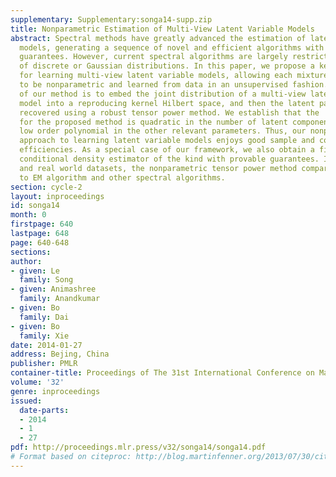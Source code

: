 ```yaml
---
supplementary: Supplementary:songa14-supp.zip
title: Nonparametric Estimation of Multi-View Latent Variable Models
abstract: Spectral methods have greatly advanced the estimation of latent variable
  models, generating a sequence of novel and efficient algorithms with strong theoretical
  guarantees. However, current spectral algorithms are largely restricted to mixtures
  of discrete or Gaussian distributions. In this paper, we propose a kernel method
  for learning multi-view latent variable models, allowing each mixture component
  to be nonparametric and learned from data in an unsupervised fashion. The key idea
  of our method is to embed the joint distribution of a multi-view latent variable
  model into a reproducing kernel Hilbert space, and then the latent parameters are
  recovered using a robust tensor power method. We establish that the  sample complexity
  for the proposed method is quadratic in the number of latent components and is a
  low order polynomial in the other relevant parameters. Thus, our nonparametric tensor
  approach to learning latent variable models enjoys good sample and computational
  efficiencies. As a special case of our framework, we also obtain a first unsupervised
  conditional density estimator of the kind with provable guarantees. In both synthetic
  and real world datasets, the nonparametric tensor power method compares favorably
  to EM algorithm and other spectral algorithms.
section: cycle-2
layout: inproceedings
id: songa14
month: 0
firstpage: 640
lastpage: 648
page: 640-648
sections: 
author:
- given: Le
  family: Song
- given: Animashree
  family: Anandkumar
- given: Bo
  family: Dai
- given: Bo
  family: Xie
date: 2014-01-27
address: Bejing, China
publisher: PMLR
container-title: Proceedings of The 31st International Conference on Machine Learning
volume: '32'
genre: inproceedings
issued:
  date-parts:
  - 2014
  - 1
  - 27
pdf: http://proceedings.mlr.press/v32/songa14/songa14.pdf
# Format based on citeproc: http://blog.martinfenner.org/2013/07/30/citeproc-yaml-for-bibliographies/
---
```

